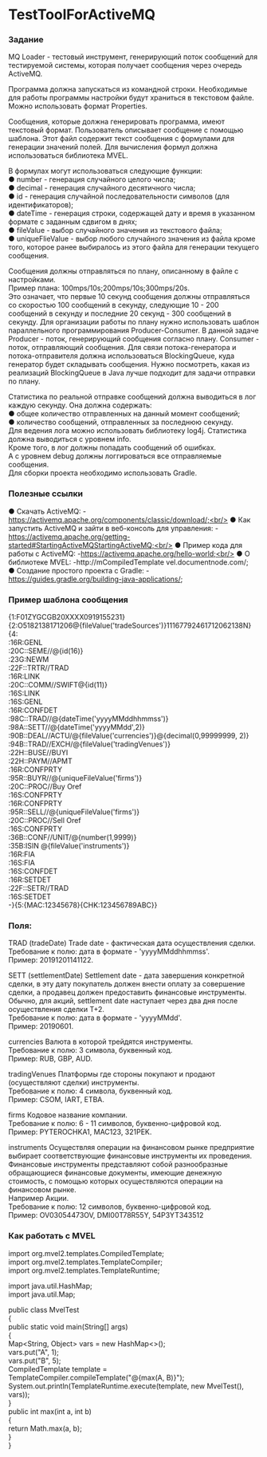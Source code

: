 # TestToolForActiveMQ

### Задание ###

MQ Loader - тестовый инструмент, генерирующий поток сообщений для тестируемой системы, которая получает сообщения через очередь ActiveMQ.

Программа должна запускаться из командной строки. Необходимые для работы программы настройки будут храниться в текстовом файле. Можно использовать формат Properties.

Сообщения, которые должна генерировать программа, имеют текстовый формат. Пользователь описывает сообщение с помощью шаблона. Этот файл содержит текст сообщения с формулами для генерации значений полей. Для вычисления формул должна использоваться библиотека MVEL.

В формулах могут использоваться следующие функции:<br/>
● number - генерация случайного целого числа;<br/>
● decimal - генерация случайного десятичного числа;<br/>
● id - генерация случайной последовательности символов (для идентификаторов);<br/>
● dateTime - генерация строки, содержащей дату и время в указанном формате с заданным сдвигом в днях;<br/>
● fileValue - выбор случайного значения из текстового файла;<br/>
● uniqueFlieValue - выбор любого случайного значения из файла кроме того, которое ранее выбиралось из этого файла для генерации текущего сообщения.

Сообщения должны отправляться по плану, описанному в файле с настройками.<br/> 
Пример плана: 100mps/10s;200mps/10s;300mps/20s.<br/>
Это означает, что первые 10 секунд сообщения должны отправляться со скоростью 100 сообщений в секунду, следующие 10 - 200 сообщений в секунду и последние 20 секунд - 300 сообщений в секунду. 
Для организации работы по плану нужно использовать шаблон параллельного программирования Producer-Consumer. 
В данной задаче Producer - поток, генерирующий сообщения согласно плану. Consumer - поток, отправляющий сообщения. 
Для связи потока-генератора и потока-отправителя должна использоваться BlockingQueue, куда генератор будет складывать сообщения. 
Нужно посмотреть, какая из реализаций BlockingQueue в Java лучше подходит для задачи отправки по плану.

Статистика по реальной отправке сообщений должна выводиться в лог каждую секунду. Она должна содержать:<br/>
● общее количество отправленных на данный момент сообщений;<br/>
● количество сообщений, отправленных за последнюю секунду.<br/>
Для ведения лога можно использовать библиотеку log4j. Статистика должна выводиться с уровнем info. <br/>
Кроме того, в лог должны попадать сообщений об ошибках.<br/>
А с уровнем debug должны логгироваться все отправляемые сообщения.<br/>
Для сборки проекта необходимо использовать Gradle.<br/>

### Полезные ссылки ###

● Скачать ActiveMQ: - https://activemq.apache.org/components/classic/download/;<br/>
● Как запустить ActiveMQ и зайти в веб-консоль для управления: -https://activemq.apache.org/getting-started#StartingActiveMQStartingActiveMQ;<br/>
● Пример кода для работы с ActiveMQ: -https://activemq.apache.org/hello-world;<br/>
● О библиотеке MVEL: -http://mCompiledTemplate vel.documentnode.com/;<br/>
● Создание простого проекта с Gradle: -https://guides.gradle.org/building-java-applications/;

### Пример шаблона сообщения ###

{1:F01ZYGCGB20XXXX0919155231}{2:O5182138171206@{fileValue('tradeSources')}11167792461712062138N}{4:<br/>
:16R:GENL<br/>
:20C::SEME//@{id(16)}<br/>
:23G:NEWM<br/>
:22F::TRTR//TRAD<br/>
:16R:LINK<br/>
:20C::COMM//SWIFT@{id(11)}<br/>
:16S:LINK<br/>
:16S:GENL<br/>
:16R:CONFDET<br/>
:98C::TRAD//@{dateTime('yyyyMMddhhmmss')}<br/>
:98A::SETT//@{dateTime('yyyyMMdd',2)}<br/>
:90B::DEAL//ACTU/@{fileValue('currencies')}@{decimal(0,99999999, 2)}<br/>
:94B::TRAD//EXCH/@{fileValue('tradingVenues')}<br/>
:22H::BUSE//BUYI<br/>
:22H::PAYM//APMT<br/>
:16R:CONFPRTY<br/>
:95R::BUYR//@{uniqueFileValue('firms')}<br/>
:20C::PROC//Buy Oref<br/>
:16S:CONFPRTY<br/>
:16R:CONFPRTY<br/>
:95R::SELL//@{uniqueFileValue('firms')}<br/>
:20C::PROC//Sell Oref<br/>
:16S:CONFPRTY<br/>
:36B::CONF//UNIT/@{number(1,9999)}<br/>
:35B:ISIN @{fileValue('instruments')}<br/>
:16R:FIA<br/>
:16S:FIA<br/>
:16S:CONFDET<br/>
:16R:SETDET<br/>
:22F::SETR//TRAD<br/>
:16S:SETDET<br/>
-}{5:{MAC:12345678}{CHK:123456789ABC}}<br/>

### Поля: ###

TRAD (tradeDate)	Trade date - фактическая дата осуществления сделки.<br/>
Требование к полю: дата в формате - 'yyyyMMddhhmmss'.<br/>
Пример: 20191201141122.

SETT (settlementDate)	Settlement date - дата завершения конкретной сделки, в эту дату покупатель должен внести оплату за совершение сделки, а продавец должен предоставить финансовые инструменты. <br/>
Обычно, для акций, settlement date наступает через два дня после осуществления сделки T+2.<br/>
Требование к полю: дата в формате - 'yyyyMMdd'.<br/>
Пример: 20190601.

currencies	Валюта в которой трейдятся инструменты.<br/>
Требование к полю: 3 символа, буквенный код.<br/>
Пример: RUB, GBP, AUD.<br/>

tradingVenues	Платформы где стороны покупают и продают (осуществляют сделки) инструменты.<br/>
Требование к полю: 4 символа, буквенный код.<br/>
Пример: CSOM, IART, ETBA.<br/>

firms	Кодовое название компании.<br/>
Требование к полю: 6 - 11 символов, буквенно-цифровой код.<br/>
Пример: PYTEROCHKA1, MAC123, 321PEK.<br/>

instruments	Осуществляя операции на финансовом рынке предприятие выбирает соответствующие финансовые инструменты их проведения.<br/> Финансовые инструменты представляют собой разнообразные обращающиеся финансовые документы, имеющие денежную стоимость, с помощью которых осуществляются операции на финансовом рынке. <br/>
Например Акции.<br/>
Требование к полю: 12 символов, буквенно-цифровой код.<br/>
Пример: OV03054473OV, DMI00T78R55Y, 54P3YT343512

### Как работать с MVEL ###

import org.mvel2.templates.CompiledTemplate;<br/>
import org.mvel2.templates.TemplateCompiler;<br/>
import org.mvel2.templates.TemplateRuntime;<br/>

import java.util.HashMap;<br/>
import java.util.Map;<br/>

public class MvelTest<br/>
{<br/>
	public static void main(String[] args)<br/>
	{<br/>
		Map<String, Object> vars = new HashMap<>();<br/>
		vars.put("A", 1);<br/>
		vars.put("B", 5);<br/>
		CompiledTemplate template = TemplateCompiler.compileTemplate("@{max(A, B)}");<br/>
		System.out.println(TemplateRuntime.execute(template, new MvelTest(), vars));<br/>
	}<br/>
	public int max(int a, int b)<br/>
	{<br/>
		return Math.max(a, b);<br/>
	}<br/>
}
